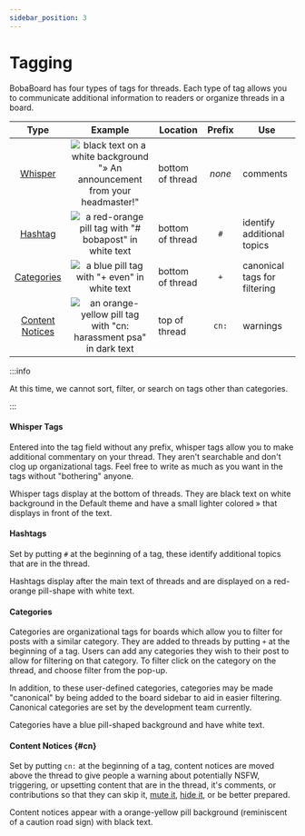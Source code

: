 ```yaml
---
sidebar_position: 3
---
```


# Tagging

BobaBoard has four types of tags for threads. Each type of tag allows you to
communicate additional information to readers or organize threads in a board.

|           Type            |                                        Example                                         | Location         | Prefix | Use                          |
| :-----------------------: | :------------------------------------------------------------------------------------: | ---------------- | :----: | ---------------------------- |
| [Whisper](#whisper-tags)  | ![black text on a white background "» An announcement from your headmaster!"][whisper] | bottom of thread | _none_ | comments                     |
|   [Hashtag](#hashtags)    |           ![a red-orange pill tag with "# bobapost" in white text][hashtags]           | bottom of thread |  `#`   | identify additional topics   |
| [Categories](#categories) |               ![a blue pill tag with "+ even" in white text][categories]               | bottom of thread |  `+`   | canonical tags for filtering |
|  [Content Notices](#cn)   |        ![an orange-yellow pill tag with "cn: harassment psa" in dark text][cn]         | top of thread    | `cn:`  | warnings                     |

:::info

At this time, we cannot sort, filter, or search on tags other than categories.

:::

#### Whisper Tags

Entered into the tag field without any prefix, whisper tags allow you to make
additional commentary on your thread. They aren't searchable and don't clog up
organizational tags. Feel free to write as much as you want in the tags without
"bothering" anyone.

Whisper tags display at the bottom of threads. They are black text on white
background in the Default theme and have a small lighter colored » that displays
in front of the text.

#### Hashtags

Set by putting `#` at the beginning of a tag, these identify additional topics
that are in the thread.

Hashtags display after the main text of threads and are displayed on a
red-orange pill-shape with white text.

#### Categories

Categories are organizational tags for boards which allow you to filter for
posts with a similar category. They are added to threads by putting `+` at the
beginning of a tag. Users can add any categories they wish to their post to
allow for filtering on that category. To filter click on the category on the
thread, and choose filter from the pop-up.

In addition, to these user-defined categories, categories may be made
"canonical" by being added to the board sidebar to aid in easier filtering.
Canonical categories are set by the development team currently.

Categories have a blue pill-shaped background and have white text.

#### Content Notices {#cn}

Set by putting `cn:` at the beginning of a tag, content notices are moved above
the thread to give people a warning about potentially NSFW, triggering, or
upsetting content that are in the thread, it's comments, or contributions so
that they can skip it, [mute it](/docs/users/howto/threads#thread-menu),
[hide it](/docs/users/howto/threads#thread-menu), or be better prepared.

Content notices appear with a orange-yellow pill background (reminiscent of a
caution road sign) with black text.

[whisper]: /img/userguide/tagging/whisper.png
[hashtags]: /img/userguide/tagging/hashtags.png
[categories]: /img/userguide/tagging/categories.png
[cn]: /img/userguide/tagging/contentnotice.png
